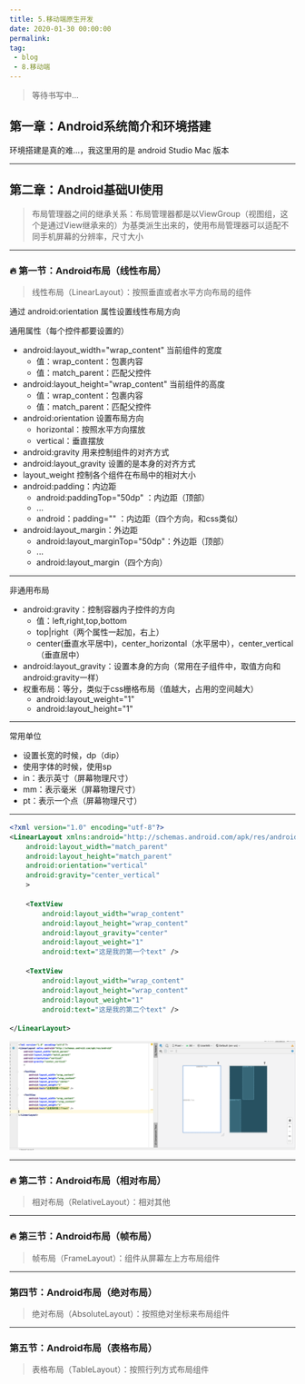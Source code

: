 ```yaml
---
title: 5.移动端原生开发
date: 2020-01-30 00:00:00
permalink: 
tag: 
 - blog
 - 8.移动端
---
```


> 等待书写中...

## 第一章：Android系统简介和环境搭建

环境搭建是真的难...，我这里用的是 android Studio Mac 版本

---

## 第二章：Android基础UI使用

> 布局管理器之间的继承关系：布局管理器都是以ViewGroup（视图组，这个是通过View继承来的）为基类派生出来的，使用布局管理器可以适配不同手机屏幕的分辨率，尺寸大小

---

### 🔥 第一节：Android布局（线性布局）

> 线性布局（LinearLayout）：按照垂直或者水平方向布局的组件

通过 android:orientation 属性设置线性布局方向

通用属性（每个控件都要设置的）

- android:layout_width="wrap_content"  当前组件的宽度
    - 值：wrap_content：包裹内容
    - 值：match_parent：匹配父控件
- android:layout_height="wrap_content" 当前组件的高度
    - 值：wrap_content：包裹内容
    - 值：match_parent：匹配父控件
- android:orientation 设置布局方向
    - horizontal：按照水平方向摆放
    - vertical：垂直摆放
- android:gravity 用来控制组件的对齐方式
- android:layout_gravity 设置的是本身的对齐方式
- layout_weight 控制各个组件在布局中的相对大小
- android:padding：内边距
    - android:paddingTop="50dp" ：内边距（顶部）
    - ...
    - android：padding="" ：内边距（四个方向，和css类似）
- android:layout_margin：外边距
    - android:layout_marginTop="50dp"：外边距（顶部）
    - ...
    - android:layout_margin（四个方向）

---

非通用布局

- android:gravity：控制容器内子控件的方向
    - 值：left,right,top,bottom
    - top|right（两个属性一起加，右上）
    - center(垂直水平居中)，center_horizontal（水平居中），center_vertical（垂直居中）
- android:layout_gravity：设置本身的方向（常用在子组件中，取值方向和android:gravity一样）
- 权重布局：等分，类似于css栅格布局（值越大，占用的空间越大）
    - android:layout_weight="1"
    - android:layout_height="1"

---

常用单位

- 设置长宽的时候，dp（dip）
- 使用字体的时候，使用sp
- in：表示英寸（屏幕物理尺寸）
- mm：表示毫米（屏幕物理尺寸）
- pt：表示一个点（屏幕物理尺寸）

---

```xml
<?xml version="1.0" encoding="utf-8"?>
<LinearLayout xmlns:android="http://schemas.android.com/apk/res/android"
    android:layout_width="match_parent"
    android:layout_height="match_parent"
    android:orientation="vertical"
    android:gravity="center_vertical"
    >

    <TextView
        android:layout_width="wrap_content"
        android:layout_height="wrap_content"
        android:layout_gravity="center"
        android:layout_weight="1"
        android:text="这是我的第一个text" />

    <TextView
        android:layout_width="wrap_content"
        android:layout_height="wrap_content"
        android:layout_weight="1"
        android:text="这是我的第二个text" />

</LinearLayout>
```

<img src="./img/1.png" />

---

### 🔥 第二节：Android布局（相对布局）

> 相对布局（RelativeLayout）：相对其他

---

### 🔥 第三节：Android布局（帧布局）

> 帧布局（FrameLayout）：组件从屏幕左上方布局组件

---

### 第四节：Android布局（绝对布局）

> 绝对布局（AbsoluteLayout）：按照绝对坐标来布局组件

---


### 第五节：Android布局（表格布局）

> 表格布局（TableLayout）：按照行列方式布局组件








